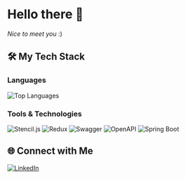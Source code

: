 # Hello there 👋

*Nice to meet you*  :)

## 🛠 My Tech Stack

### Languages
![Top Languages](https://github-readme-stats.vercel.app/api/top-langs/?username=timhateuchlieb&layout=compact&theme=dark)

### Tools & Technologies
![Stencil.js](https://img.shields.io/badge/-Stencil-FF6F61?style=flat-square&logo=stencil&logoColor=white)
![Redux](https://img.shields.io/badge/-Redux-764ABC?style=flat-square&logo=redux&logoColor=white)
![Swagger](https://img.shields.io/badge/-Swagger-85EA2D?style=flat-square&logo=swagger&logoColor=black)
![OpenAPI](https://img.shields.io/badge/-OpenAPI-6BA539?style=flat-square&logo=openapi-initiative&logoColor=white)
![Spring Boot](https://img.shields.io/badge/-Spring%20Boot-6DB33F?style=flat-square&logo=spring-boot&logoColor=white)

<!-- ## 📊 GitHub Stats -->
<!-- ![GitHub Stats](https://github-readme-stats.vercel.app/api?username=timhateuchlieb&show_icons=true&theme=dark) -->

## 🌐 Connect with Me
[![LinkedIn](https://img.shields.io/badge/-LinkedIn-0A66C2?style=flat-square&logo=linkedin&logoColor=white)](https://www.linkedin.com/in/tim-schubert-232845309/)
